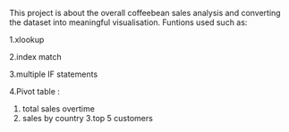 This project is about the overall coffeebean sales analysis and converting the dataset into meaningful visualisation.
Funtions used such as:

1.xlookup

2.index match

3.multiple IF statements

4.Pivot table : 
  1. total sales overtime
  2. sales by country 3.top 5 customers
